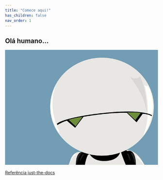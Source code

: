 ```yaml
---
title: "Comece aqui!"
has_children: false
nav_order: 1
---
```


## Olá humano...

!["Olá humano"](/images/marvin.jpg)








[Referência just-the-docs](https://pmarsceill.github.io/just-the-docs/)